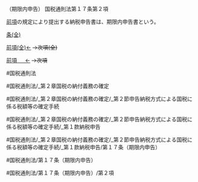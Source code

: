 （期限内申告）
国税通則法第１７条第２項

[前項](国税通則法＿＿＿＿＿第１７条第１項)の規定により提出する納税申告書は、期限内申告書という。

[条(全)](国税通則法＿＿＿＿＿第１７条_.md)

[前項(全)←](国税通則法＿＿＿＿＿第１７条第１項_.md)  ~~→次項(全)~~

[前項 　 ←](国税通則法＿＿＿＿＿第１７条第１項.md)  ~~→次項~~



#国税通則法

#国税通則法/_第２章国税の納付義務の確定

#国税通則法/_第２章国税の納付義務の確定/_第２節申告納税方式による国税に係る税額等の確定手続

#国税通則法/_第２章国税の納付義務の確定/_第２節申告納税方式による国税に係る税額等の確定手続/_第１款納税申告

#国税通則法/_第２章国税の納付義務の確定/_第２節申告納税方式による国税に係る税額等の確定手続/_第１款納税申告/第１７条（期限内申告）

#国税通則法/第１７条（期限内申告）

#国税通則法/第１７条（期限内申告）/第２項

